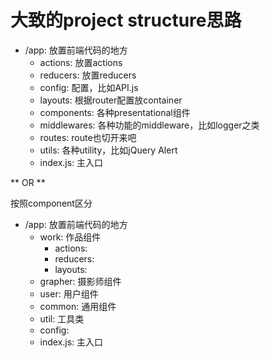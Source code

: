 # 大致的project structure思路

* /app: 放置前端代码的地方
  * actions: 放置actions
  * reducers: 放置reducers
  * config: 配置，比如API.js
  * layouts: 根据router配置放container
  * components: 各种presentational组件
  * middlewares: 各种功能的middleware，比如logger之类
  * routes: route也切开来吧
  * utils: 各种utility，比如jQuery Alert
  * index.js: 主入口

** OR **

按照component区分

* /app: 放置前端代码的地方
  * work: 作品组件
    * actions:
    * reducers:
    * layouts:
  * grapher: 摄影师组件
  * user: 用户组件
  * common: 通用组件
  * util: 工具类
  * config:
  * index.js: 主入口
